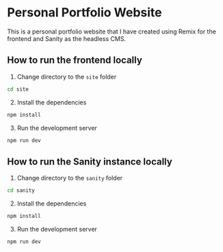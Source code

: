 # Personal Portfolio Website
This is a personal portfolio website that I have created using Remix for the frontend and Sanity as the headless CMS.

## How to run the frontend locally
1. Change directory to the `site` folder
```bash
cd site
```
2. Install the dependencies
```bash
npm install
```
3. Run the development server
```bash
npm run dev
```

## How to run the Sanity instance locally
1. Change directory to the `sanity` folder
```bash
cd sanity
```
2. Install the dependencies
```bash
npm install
```
3. Run the development server
```bash
npm run dev
```